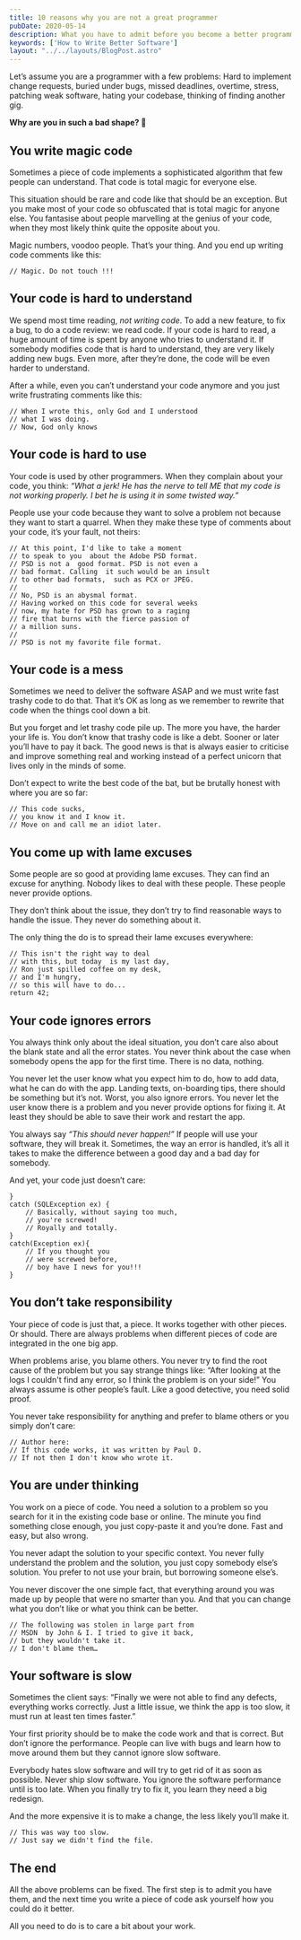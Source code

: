 ```yaml
---
title: 10 reasons why you are not a great programmer
pubDate: 2020-05-14
description: What you have to admit before you become a better programmer
keywords: ['How to Write Better Software']
layout: "../../layouts/BlogPost.astro"
---
```


Let’s assume you are a programmer with a few problems: Hard to implement change requests, buried under bugs, missed deadlines, overtime, stress, patching weak software, hating your codebase, thinking of finding another gig. 

**Why are you in such a bad shape? 🤔**

## You write magic code

Sometimes a piece of code implements a sophisticated algorithm that few people can understand. 
That code is total magic for everyone else. 

This situation should be rare and code like that should be an exception. But you make most of your code so obfuscated that is total magic for anyone else. You fantasise about people marvelling at the genius of your code, when they most likely think quite the opposite about you.  

Magic numbers, voodoo people. That’s your thing. And you end up writing code comments like this:
```
// Magic. Do not touch !!!
```

## Your code is hard to understand

We spend most time reading, *not writing code*. To add a new feature, to fix a bug, to do a code review: we read code. 
If your code is hard to read, a huge amount of time is spent by anyone who tries to understand it. 
If somebody modifies code that is hard to understand, they are very likely adding new bugs. 
Even more, after they’re done, the code will be even harder to understand.

After a while, even you can’t understand your code anymore and  you just write frustrating comments like this:
```
// When I wrote this, only God and I understood 
// what I was doing. 
// Now, God only knows
```


## Your code is hard to use

Your code is used by other programmers. When they complain about your code, you think: 
*“What a jerk! He has the nerve to tell ME that my code is not working properly. I bet he is using it in some twisted way.”*

People use your code because they want to solve a problem not because they want to start a quarrel. When they make these type of comments about your code, it’s your fault, not theirs:
```
// At this point, I'd like to take a moment 
// to speak to you  about the Adobe PSD format. 
// PSD is not a  good format. PSD is not even a 
// bad format. Calling  it such would be an insult 
// to other bad formats,  such as PCX or JPEG. 
// 
// No, PSD is an abysmal format. 
// Having worked on this code for several weeks
// now, my hate for PSD has grown to a raging 
// fire that burns with the fierce passion of 
// a million suns.
//
// PSD is not my favorite file format.
```


## Your code is a mess

Sometimes we need to deliver the software ASAP and we must write fast trashy code to do that. 
That it’s OK as long as we remember to rewrite that code when the things cool down a bit.

But you forget and let trashy code pile up. 
The more you have, the harder your life is. 
You don’t know that trashy code is like a debt. 
Sooner or later you’ll have to pay it back. 
The good news is that is always easier to criticise and improve something real and 
working instead of a perfect unicorn that lives only in the minds of some. 

Don’t expect to write the best code of the bat, but be brutally honest with where you are so far:

```
// This code sucks,
// you know it and I know it.  
// Move on and call me an idiot later.
```

## You come up with lame excuses

Some people are so good at providing lame excuses. They can find an excuse for anything. 
Nobody likes to deal with these people. These people never provide options.

They don’t think about the issue, they don’t try to find reasonable ways to handle the issue. 
They never do something about it. 

The only thing the do is to spread their lame excuses everywhere:
```
// This isn't the right way to deal 
// with this, but today  is my last day, 
// Ron just spilled coffee on my desk,
// and I'm hungry, 
// so this will have to do...
return 42; 
```

## Your code ignores errors

You always think only about the ideal situation, you don’t care also about the blank state and all the error states.
You never think about the case when somebody opens the app for the first time. 
There is no data, nothing. 

You never let the user know what you expect him to do, how to add data, what he can do with the app. 
Landing texts, on-boarding tips, there should be something but it’s not. 
Worst, you also ignore errors. 
You never let the user know there is a problem and you never provide options for fixing it. 
At least they should be able to save their work and restart the app. 

You always say *“This should never happen!”*
If people will use your software, they will break it. 
Sometimes, the way an error is handled, it’s all it takes to make the difference between a good day and a bad day for somebody.

And yet, your code just doesn’t care:
```
} 
catch (SQLException ex) {
    // Basically, without saying too much, 
    // you're screwed!
    // Royally and totally.
}
catch(Exception ex){
    // If you thought you 
    // were screwed before, 
    // boy have I news for you!!!
}
```

## You don’t take responsibility

Your piece of code is just that, a piece. 
It works together with other pieces. Or should. 
There are always problems when different pieces of code are integrated in the one big app.

When problems arise, you blame others. 
You never try to find the root cause of the problem but you say strange things like: “After looking at the logs I couldn't find any error, so I think the problem is on your side!” 
You always assume is other people’s fault. 
Like a good detective, you need solid proof.

You never take responsibility for anything and prefer to blame others or you simply don’t care:
```
// Author here: 
// If this code works, it was written by Paul D. 
// If not then I don't know who wrote it.
```

## You are under thinking

You work on a piece of code. 
You need a solution to a problem so you search for it in the existing code base or online. 
The minute you find something close enough, you just copy-paste it and you’re done. 
Fast and easy, but also wrong.

You never adapt the solution to your specific context. 
You never fully understand the problem and the solution, you just copy somebody else’s solution.
You prefer to not use your brain, but borrowing someone else’s. 

You never discover the one simple fact, that everything around you was made up by people that were no smarter than you. 
And that you can change what you don’t like or what you think can be better.
```
// The following was stolen in large part from 
// MSDN  by John & I. I tried to give it back, 
// but they wouldn't take it.
// I don't blame them…
```

## Your software is slow

Sometimes the client says: “Finally we were not able to find any defects, everything works correctly. Just a little issue, we think the app is too slow, it must run at least ten times faster.”

Your first priority should be to make the code work and that is correct. 
But don’t ignore the performance. 
People can live with bugs and learn how to move around them but they cannot ignore slow software. 

Everybody hates slow software and will try to get rid of it as soon as possible. 
Never ship slow software.
You ignore the software performance until is too late. 
When you finally try to fix it, you learn they need a big redesign. 

And the more expensive it is to make a change, the less likely you’ll make it.
```
// This was way too slow. 
// Just say we didn't find the file.
```


## The end

All the above problems can be fixed. 
The first step is to admit you have them, and the next time you write a piece of code
ask yourself how you could do it better.

All you need to do is to care a bit about your work.